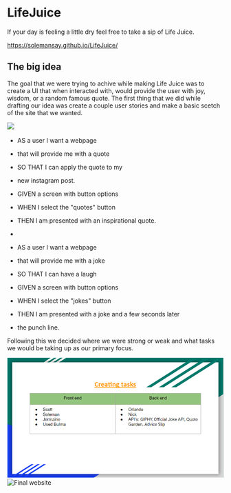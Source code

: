 # LifeJuice

If your day is feeling a little dry feel free to take a sip of Life Juice.

https://solemansay.github.io/LifeJuice/

<h2>The big idea</h2>

The goal that we were trying to achive while making Life Juice was to create a UI that when interacted with, would provide the user with joy, wisdom, or a random famous quote. The first thing that we did while drafting our idea was create a couple user stories and make a basic scetch of the site that we wanted. 

<img src="assets/basicLayout.jpg">


- AS a user I want a webpage

- that will provide me with a quote

- SO THAT I can apply the quote to my

- new instagram post.

- GIVEN a screen with button options

- WHEN I select the "quotes" button

- THEN I am presented with an inspirational quote.

-

- AS a user I want a webpage

- that will provide me with a joke

- SO THAT I can have a laugh

- GIVEN a screen with button options

- WHEN I select the "jokes" button

- THEN I am presented with a joke and a few seconds later

- the punch line.

Following this we decided where we were strong or weak and what tasks we would be taking up as our primary focus.

<img src = "assets/tasks.png">



<img src="assets/screenshot.png" alt="Final website">

